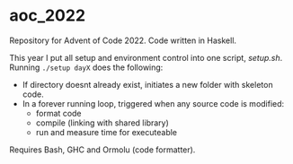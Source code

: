 # aoc_2022
Repository for Advent of Code 2022.
Code written in Haskell.

This year I put all setup and environment control into one script, _setup.sh_.
Running `./setup dayX` does the following:
* If directory doesnt already exist, initiates a new folder with skeleton code.
* In a forever running loop, triggered when any source code is modified:
  * format code
  * compile (linking with shared library)
  * run and measure time for executeable

Requires Bash, GHC and Ormolu (code formatter).

